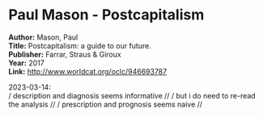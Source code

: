 # Paul Mason - Postcapitalism

**Author:** Mason, Paul  
**Title:** Postcapitalism: a guide to our future.  
**Publisher:** Farrar, Straus & Giroux  
**Year:** 2017  
**Link:**  <http://www.worldcat.org/oclc/946693787>  

2023-03-14:  
/ description and diagnosis seems informative //
/ but i do need to re-read the analysis //
/ prescription and prognosis seems naive //
